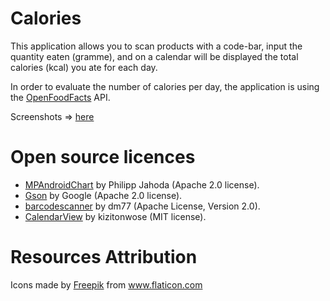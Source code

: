 # Calories

This application allows you to scan products with a code-bar, input the quantity eaten (gramme), and on a calendar will be displayed the total calories (kcal) you ate for each day.

In order to evaluate the number of calories per day, the application is using the [OpenFoodFacts](https://world.openfoodfacts.org/) API.

Screenshots => [here](https://github.com/axel7083/Calories/tree/main/screenshots)

# Open source licences

- [MPAndroidChart](https://github.com/PhilJay/MPAndroidChart) by Philipp Jahoda (Apache 2.0 license).
- [Gson](https://github.com/google/gson) by Google (Apache 2.0 license).
- [barcodescanner](https://github.com/dm77/barcodescanner) by dm77 (Apache License, Version 2.0).
- [CalendarView](https://github.com/kizitonwose/CalendarView) by kizitonwose (MIT license).

# Resources Attribution

<div>Icons made by <a href="https://www.freepik.com" title="Freepik">Freepik</a> from <a href="https://www.flaticon.com/" title="Flaticon">www.flaticon.com</a></div>
